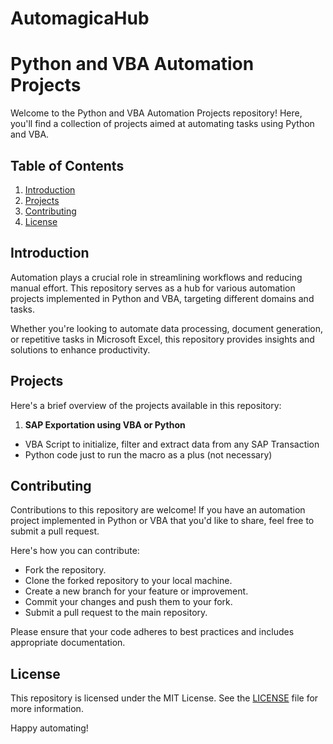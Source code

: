 ﻿# AutomagicaHub
# Python and VBA Automation Projects

Welcome to the Python and VBA Automation Projects repository! Here, you'll find a collection of projects aimed at automating tasks using Python and VBA.

## Table of Contents

1. [Introduction](#introduction)
2. [Projects](#projects)
3. [Contributing](#contributing)
4. [License](#license)

## Introduction

Automation plays a crucial role in streamlining workflows and reducing manual effort. This repository serves as a hub for various automation projects implemented in Python and VBA, targeting different domains and tasks.

Whether you're looking to automate data processing, document generation, or repetitive tasks in Microsoft Excel, this repository provides insights and solutions to enhance productivity.

## Projects

Here's a brief overview of the projects available in this repository:

1. **SAP Exportation using VBA or Python**
- VBA Script to initialize, filter and extract data from any SAP Transaction
- Python code just to run the macro as a plus (not necessary)


## Contributing

Contributions to this repository are welcome! If you have an automation project implemented in Python or VBA that you'd like to share, feel free to submit a pull request.

Here's how you can contribute:

- Fork the repository.
- Clone the forked repository to your local machine.
- Create a new branch for your feature or improvement.
- Commit your changes and push them to your fork.
- Submit a pull request to the main repository.

Please ensure that your code adheres to best practices and includes appropriate documentation.

## License

This repository is licensed under the MIT License. See the [LICENSE](LICENSE) file for more information.

Happy automating!
